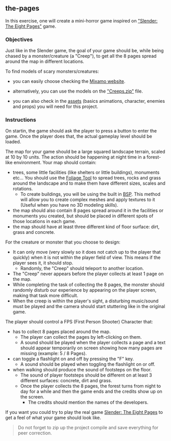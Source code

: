 ## the-pages

In this exercise, one will create a mini-horror game inspired on ["Slender: The Eight Pages"](https://en.wikipedia.org/wiki/Slender:_The_Eight_Pages) game.

### Objectives

Just like in the Slender game, the goal of your game should be, while being chased by a monster/creature (a "Creep"), to get all the 8 pages spread around the map in different locations. 

To find models of scary monsters/creatures:
- you can easily choose checking the [Mixamo website](https://www.mixamo.com/#/). 

- alternatively, you can use the models on the ["Creeps.zip"](https://assets.01-edu.org/Unreal-Engine-Projects/ThePages/Creeps.zip) file. 

- you can also check in the [assets](https://assets.01-edu.org/Unreal-Engine-Projects/ThePages/ThePages.zip) (basics animations, character, enemies and props) you will need for this project.

### Instructions

On startin, the game should ask the player to press a button to enter the game. Once the player does that, the actual gameplay level should be loaded.

The map for your game should be a large squared landscape terrain, scaled at 10 by 10 units. The action should be happening at night time in a forest-like environment. Your map should contain:

- trees, some little facilities (like shelters or little buildings), monuments etc... You should use the [Foliage Tool](https://docs.unrealengine.com/en-US/BuildingWorlds/Foliage/index.html) to spread trees, rocks and grass around the landscape and to make them have different sizes, scales and rotations.
  - To create buildings, you will be using the built in [BSP](https://www.worldofleveldesign.com/categories/ue4/bsp-01-what-is-bsp.php). This method will allow you to create complex meshes and apply textures to it (Useful when you have no 3D modeling skills).
- the map should also contain 8 pages spread around it in the facilities or monuments you created, but should be placed in different spots of those locations in each game.
- the map should have at least three different kind of floor surface: dirt, grass and concrete.

For the creature or monster that you choose to design:

- It can only move (very slowly so it does not catch up to the player that quickly) when it is not within the player field of view. This means if the player sees it, it should stop.
  - Randomly, the "Creep" should teleport to another location.
- The "Creep" never appears before the player collects at least 1 page on the map.
- While completing the task of collecting the 8 pages, the monster should randomly disturb our experience by appearing on the player screen, making that task more difficult.
- When the creep is within the player's sight, a disturbing music/sound must be played and the camera should start stuttering like in the original game.

The player should control a FPS (First Person Shooter) Character that:

- has to collect 8 pages placed around the map.
  - The player can collect the pages by left-clicking on them.
  - A sound should be played when the player collects a page and a text should appear temporarily on screen showing how many pages are missing (example: 5 / 8 Pages).
- can toggle a flashlight on and off by pressing the "F" key.
  - A sound should be played when toggling the flashlight on or off.
- when walking should produce the sound of footsteps on the floor.
  - The sound of player footsteps should be different on at least 3 different surfaces: concrete, dirt and grass.
  - Once the player collects the 8 pages, the forest turns from night to day for a while and then the game ends and the credits show up on the screen.
    - The credits should mention the names of the developers.

If you want you could try to play the real game [Slender: The Eight Pages](https://pt.wikipedia.org/wiki/Slender:_The_Eight_Pages) to get a feel of what your game should look like.

> Do not forget to zip up the project compile and save everything for peer correction.
